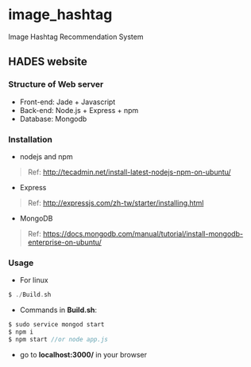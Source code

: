 # image_hashtag
Image Hashtag Recommendation System

## HADES website
### Structure of Web server
- Front-end: Jade + Javascript
- Back-end: Node.js + Express + npm
- Database: Mongodb

### Installation
- nodejs and npm
> Ref: http://tecadmin.net/install-latest-nodejs-npm-on-ubuntu/
- Express
> Ref: http://expressjs.com/zh-tw/starter/installing.html
- MongoDB
> Ref: https://docs.mongodb.com/manual/tutorial/install-mongodb-enterprise-on-ubuntu/

### Usage
- For linux 
```c
$ ./Build.sh
```

- Commands in <strong>Build.sh</strong>:
```c
$ sudo service mongod start
$ npm i
$ npm start //or node app.js
```

- go to <strong>localhost:3000/</strong> in your browser
